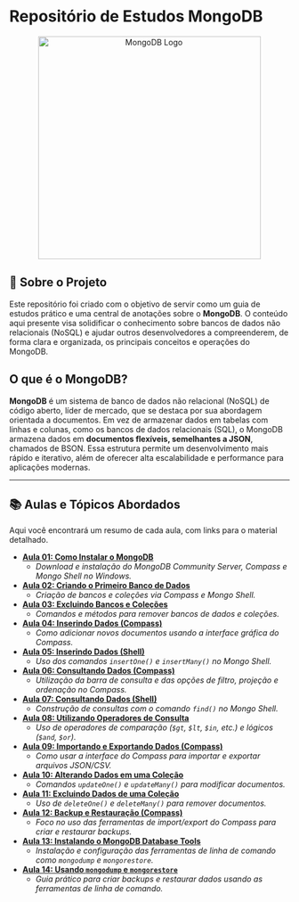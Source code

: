 # Repositório de Estudos MongoDB

<p align="center">
  <img src="https://webassets.mongodb.com/_com_assets/cms/mongodb_logo1-76twgcu2dm.png" alt="MongoDB Logo" width="400"/>
</p>

## 🎯 Sobre o Projeto

Este repositório foi criado com o objetivo de servir como um guia de estudos prático e uma central de anotações sobre o **MongoDB**. O conteúdo aqui presente visa solidificar o conhecimento sobre bancos de dados não relacionais (NoSQL) e ajudar outros desenvolvedores a compreenderem, de forma clara e organizada, os principais conceitos e operações do MongoDB.

## O que é o MongoDB?

**MongoDB** é um sistema de banco de dados não relacional (NoSQL) de código aberto, líder de mercado, que se destaca por sua abordagem orientada a documentos. Em vez de armazenar dados em tabelas com linhas e colunas, como os bancos de dados relacionais (SQL), o MongoDB armazena dados em **documentos flexíveis, semelhantes a JSON**, chamados de BSON. Essa estrutura permite um desenvolvimento mais rápido e iterativo, além de oferecer alta escalabilidade e performance para aplicações modernas.

---

## 📚 Aulas e Tópicos Abordados

Aqui você encontrará um resumo de cada aula, com links para o material detalhado.

*   **[Aula 01: Como Instalar o MongoDB](./Aula%2001%20-%20Como%20instalar%20o%20MongoDB/README.md)**
    *   *Download e instalação do MongoDB Community Server, Compass e Mongo Shell no Windows.*
*   **[Aula 02: Criando o Primeiro Banco de Dados](./Aula%2002%20-%20Criando%20meu%20primeiro%20banco%20de%20dados/README.md)**
    *   *Criação de bancos e coleções via Compass e Mongo Shell.*
*   **[Aula 03: Excluindo Bancos e Coleções](./Aula%2003%20-%20Excluindo%20Bancos%20e%20coleções/README.md)**
    *   *Comandos e métodos para remover bancos de dados e coleções.*
*   **[Aula 04: Inserindo Dados (Compass)](./Aula%2004%20-%20Inserindo%20dados%20em%20uma%20coleção/README.md)**
    *   *Como adicionar novos documentos usando a interface gráfica do Compass.*
*   **[Aula 05: Inserindo Dados (Shell)](./Aula%2005%20-%20Inserindo%20dados%20em%20uma%20coleção%20via%20shell/README.md)**
    *   *Uso dos comandos `insertOne()` e `insertMany()` no Mongo Shell.*
*   **[Aula 06: Consultando Dados (Compass)](./Aula%2006%20-%20Consultando%20dados%20via%20MongoDB%20Compass/README.md)**
    *   *Utilização da barra de consulta e das opções de filtro, projeção e ordenação no Compass.*
*   **[Aula 07: Consultando Dados (Shell)](./Aula%2007%20-%20Consultando%20dados%20via%20mongoDB%20Shell/README.md)**
    *   *Construção de consultas com o comando `find()` no Mongo Shell.*
*   **[Aula 08: Utilizando Operadores de Consulta](./Aula%2008%20-%20Utilizando%20oepradores%20nas%20consultas/README.md)**
    *   *Uso de operadores de comparação (`$gt`, `$lt`, `$in`, etc.) e lógicos (`$and`, `$or`).*
*   **[Aula 09: Importando e Exportando Dados (Compass)](./Aula%2009%20-%20Importando%20e%20Exportando%20dados/README.md)**
    *   *Como usar a interface do Compass para importar e exportar arquivos JSON/CSV.*
*   **[Aula 10: Alterando Dados em uma Coleção](./Aula%2010%20-%20Alterando%20dados%20em%20uma%20coleção/README.md)**
    *   *Comandos `updateOne()` e `updateMany()` para modificar documentos.*
*   **[Aula 11: Excluindo Dados de uma Coleção](./Aula%2011%20-%20Excluindo%20dados%20de%20uma%20coleção/README.md)**
    *   *Uso de `deleteOne()` e `deleteMany()` para remover documentos.*
*   **[Aula 12: Backup e Restauração (Compass)](./Aula%2012%20-%20Importando%20e%20exportando%20dados%20por%20meio%20do%20mongoDB%20Compass/README.md)**
    *   *Foco no uso das ferramentas de import/export do Compass para criar e restaurar backups.*
*   **[Aula 13: Instalando o MongoDB Database Tools](./Aula%2013%20-%20Instalando%20o%20Mongo%20Tools/README.md)**
    *   *Instalação e configuração das ferramentas de linha de comando como `mongodump` e `mongorestore`.*
*   **[Aula 14: Usando `mongodump` e `mongorestore`](./Aula%2014%20-%20Trabalhando%20com%20o%20Mongodump%20e%20Mongorestore/README.md)**
    *   *Guia prático para criar backups e restaurar dados usando as ferramentas de linha de comando.*
